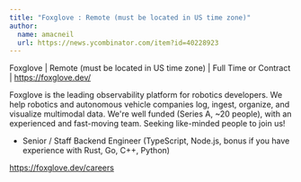 ```yaml
---
title: "Foxglove : Remote (must be located in US time zone)"
author:
  name: amacneil
  url: https://news.ycombinator.com/item?id=40228923
---
```

Foxglove | Remote (must be located in US time zone) | Full Time or Contract | <a href="https:&#x2F;&#x2F;foxglove.dev&#x2F;" rel="nofollow">https:&#x2F;&#x2F;foxglove.dev&#x2F;</a>

Foxglove is the leading observability platform for robotics developers. We help robotics and autonomous vehicle companies log, ingest, organize, and visualize multimodal data. We&#x27;re well funded (Series A, ~20 people), with an experienced and fast-moving team. Seeking like-minded people to join us!

- Senior &#x2F; Staff Backend Engineer (TypeScript, Node.js, bonus if you have experience with Rust, Go, C++, Python)

<a href="https:&#x2F;&#x2F;foxglove.dev&#x2F;careers" rel="nofollow">https:&#x2F;&#x2F;foxglove.dev&#x2F;careers</a>
